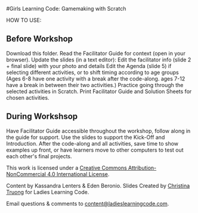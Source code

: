 #Girls Learning Code: Gamemaking with Scratch

HOW TO USE:
## Before Workshop
Download this folder.
Read the Facilitator Guide for context (open in your browser).
Update the slides (in a text editor): 
    Edit the facilitator info (slide 2 + final slide) with your photo and details
    Edit the Agenda (slide 5) if selecting different activities, or to shift timing according to age groups (Ages 6-8 have one activity with a break after the code-along. ages 7-12 have a break in between their two activities.)
Practice going through the selected activities in Scratch.
Print Facilitator Guide and Solution Sheets for chosen activities.

## During Workshsop
Have Facilitator Guide accessible throughout the workshop, follow along in the guide for support.
Use the slides to support the Kick-Off and Introduction.
After the code-along and all activities, save time to show examples up front, or have learners move to other computers to test out each other's final projects. 


This work is licensed under a <a rel="license" href="http://creativecommons.org/licenses/by-nc/4.0/">Creative Commons Attribution-NonCommercial 4.0 International License</a>.

Content by Kassandra Lenters & Eden Beronio. Slides Created by [Christina Truong](http://twitter.com/christinatruong) for Ladies Learning Code.

Email questions & comments to <content@ladieslearningcode.com>.
